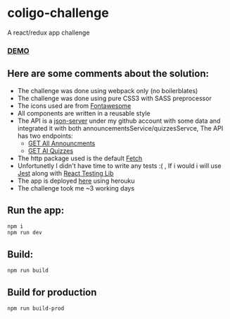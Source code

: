 # coligo-challenge
A react/redux app challenge 

### [DEMO](https://calm-tundra-90801.herokuapp.com/)

## Here are some comments about the solution:
- The challenge was done using webpack only (no boilerblates) 
- The challenge was done using pure CSS3 with SASS preprocessor
- The icons used are from [Fontawesome](https://fontawesome.com/icons) 
- All components are written in a reusable style
- The API is a [json-server](https://github.com/typicode/json-server) under my github account with some data and integrated it with both announcementsService/quizzesServce, The API has two endpoints:
  - [GET All Announcments](https://my-json-server.typicode.com/abkreno/json-server/announcements)
  - [GET Al Quizzes](https://my-json-server.typicode.com/abkreno/json-server/quizzes)
- The http package used is the default [Fetch](https://developer.mozilla.org/en-US/docs/Web/API/Fetch_API)
- Unfortunetly I didn't have time to write any tests :( , If i would i will use [Jest](https://jestjs.io/) along with [React Testing Lib](https://github.com/kentcdodds/react-testing-library)
- The app is deployed [here](https://calm-tundra-90801.herokuapp.com/) using herouku
- The challenge took me ~3 working days

## Run the app:

```
npm i
npm run dev
```

## Build:

```
npm run build
```

## Build for production

```
npm run build-prod
```
